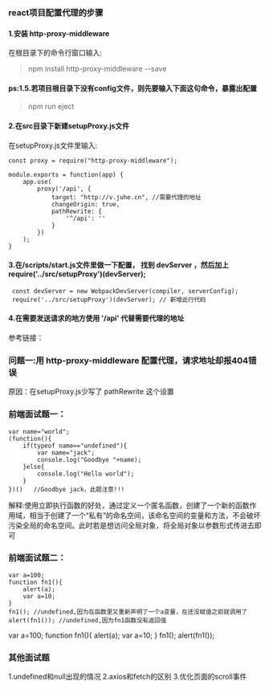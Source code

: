 ### react项目配置代理的步骤
#### 1.安装 http-proxy-middleware
在根目录下的命令行窗口输入: 
> npm install http-proxy-middleware --save
#### ps:1.5.若项目根目录下没有config文件，则先要输入下面这句命令，暴露出配置
> npm run eject
#### 2.在src目录下新建setupProxy.js文件
在setupProxy.js文件里输入:
```
const proxy = require("http-proxy-middleware");

module.exports = function(app) {
    app.use(
        proxy('/api', {
            target: "http://v.juhe.cn", //需要代理的地址
            changeOrigin: true,
            pathRewrite: {
                '^/api': ''
            }
        })
    );
}
```
#### 3.在/scripts/start.js文件里做一下配置， 找到 devServer ，然后加上 require('../src/setupProxy')(devServer);
```
 const devServer = new WebpackDevServer(compiler, serverConfig);
 require('../src/setupProxy')(devServer); // 新增此行代码
```

#### 4.在需要发送请求的地方使用 '/api' 代替需要代理的地址

参考链接：

### 问题一:用 http-proxy-middleware 配置代理，请求地址却报404错误
原因：在setupProxy.js少写了 pathRewrite 这个设置

### 前端面试题一：
```
var name="world";
(function(){
    if(typeof name=="undefined"){
        var name="jack";
        console.log("Goodbye "+name);
    }else{
        console.log("Hello world");
    }
})()   //Goodbye jack，此题注意!!!

```
解释:使用立即执行函数的好处，通过定义一个匿名函数，创建了一个新的函数作用域，相当于创建了一个“私有”的命名空间，该命名空间的变量和方法，不会破坏污染全局的命名空间。此时若是想访问全局对象，将全局对象以参数形式传进去即可

### 前端面试题二：
```
var a=100;
function fn1(){
    alert(a);
    var a=10;
}
fn1(); //undefined,因为在函数里又重新声明了一个a变量，在还没赋值之前就调用了
alert(fn1()); //undefined,因为fn1函数没有返回值
```

var a=100;
function fn1(){
    alert(a);
    var a=10;
}
fn1();
alert(fn1());

### 其他面试题
1.undefined和null出现的情况
2.axios和fetch的区别
3.优化页面的scroll事件